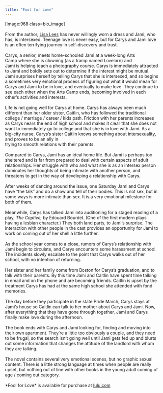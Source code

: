 ```yaml
---
title: "Fool for Love"
---
```


[image:968 class=bio_image]<br><br>From the author, [Lisa Lees][1] has never willingly worn a dress and Jami, who has, is intersexed. Teenage love is never easy, but for Carys and Jami love is an often terrifying journey in self-discovery and trust.<br><br>Carys, a senior, meets home-schooled Jami at a week-long Arts<br>Camp where she is clowning (as a tramp named Lovelorn) and<br>Jami is helping teach a photography course. Carys is immediately attracted to Jami and boldly sets out to determine if the interest might be mutual. Jami surprises herself by telling Carys that she is intersexed, and so begins a sometimes very emotional process of figuring out what it would mean for Carys and Jami to be in love, and eventually to make love. They continue to see each other when the Arts Camp ends, becoming involved in each other&#8217;s activities and interests.<br><br>Life is not going well for Carys at home. Carys has always been much different than her older sister, Caitlin, who has followed the traditional college / marriage / career / kids path. Friction with her parents increases as Carys nears the end of high school and makes it clear that she does not want to immediately go to college and that she is in love with Jami. As a big-city nurse, Carys&#8217;s sister Caitlin knows something about intersexuality, and proves to be an ally in<br>trying to smooth relations with their parents.<br><br>Compared to Carys, Jami has an ideal home life. But Jami is perhaps too sheltered and is far from prepared to deal with certain aspects of adult relationships. Her struggle with who and what she is as an intersex person dominates her thoughts of being intimate with another person, and threatens to get in the way of developing a relationship with Carys.<br><br>After weeks of dancing around the issue, one Saturday Jami and Carys have &#8220;the talk&#8221; and do a show and tell of their bodies. This is not sex, but in some ways is more intimate than sex. It is a very emotional milestone for both of them.<br><br>Meanwhile, Carys has talked Jami into auditioning for a staged reading of a play, _The Captive,_ by Edouard Bourdet. (One of the first modern plays having a lesbian character.) They both land parts, to Jami&#8217;s surprise. The interaction with other people in the cast provides an opportunity for Jami to work on coming out of her shell a little further.<br><br>As the school year comes to a close, rumors of Carys&#8217;s relationship with Jami begin to circulate, and Carys encounters some harassment at school. The incidents slowly escalate to the point that Carys walks out of her school, with no intention of returning.<br><br>Her sister and her family come from Boston for Carys&#8217;s graduation, and to talk with their parents. By this time Jami and Caitlin have spent time talking in email and on the phone and are becoming friends. Caitlin is upset by the treatment Carys has had at the same high school she attended with fond memories.<br><br>The day before they participate in the state Pride March, Carys stays at Jami&#8217;s house so Caitlin can talk to her mother about Carys and Jami. Now, after everything that they have gone through together, Jami and Carys finally make love during the afternoon.<br><br>The book ends with Carys and Jami looking for, finding and moving into their own apartment. They&#8217;re a little too obviously a couple, and they need to be frugal, so the search isn&#8217;t going well until Jami gets fed up and blurts out some information that changes the attitude of the landlord with whom they are talking.<br><br>The novel contains several very emotional scenes, but no graphic sexual content. There is a little strong language at times when people are really upset, but nothing out of line with other books in the young adult coming of age / coming out category.<br><br>\*Fool for Love\* is available for purchase at [lulu.com][2]

 [1]: http://www.lisalees.com/%3A%5CnCarys
 [2]: http://www.lulu.com/lisalees%5Cn%5Cn